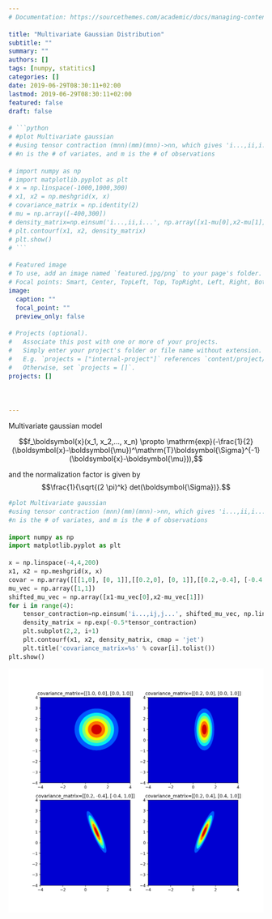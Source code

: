 ```yaml
---
# Documentation: https://sourcethemes.com/academic/docs/managing-content/

title: "Multivariate Gaussian Distribution"
subtitle: ""
summary: ""
authors: []
tags: [numpy, statitics]
categories: []
date: 2019-06-29T08:30:11+02:00
lastmod: 2019-06-29T08:30:11+02:00
featured: false
draft: false

# ```python
# #plot Multivariate gaussian 
# #using tensor contraction (mnn)(mm)(mnn)->nn, which gives 'i...,ii,i...'
# #n is the # of variates, and m is the # of observations

# import numpy as np
# import matplotlib.pyplot as plt
# x = np.linspace(-1000,1000,300)
# x1, x2 = np.meshgrid(x, x)
# covariance_matrix = np.identity(2)
# mu = np.array([-400,300])
# density_matrix=np.einsum('i...,ii,i...', np.array([x1-mu[0],x2-mu[1]]), covariance_matrix, np.array([x1-mu[0],x2-mu[1]]))
# plt.contourf(x1, x2, density_matrix)
# plt.show()
# ```

# Featured image
# To use, add an image named `featured.jpg/png` to your page's folder.
# Focal points: Smart, Center, TopLeft, Top, TopRight, Left, Right, BottomLeft, Bottom, BottomRight.
image:
  caption: ""
  focal_point: ""
  preview_only: false

# Projects (optional).
#   Associate this post with one or more of your projects.
#   Simply enter your project's folder or file name without extension.
#   E.g. `projects = ["internal-project"]` references `content/project/deep-learning/index.md`.
#   Otherwise, set `projects = []`.
projects: []



---
```


Multivariate gaussian model

$$f_\boldsymbol{x}(x_1, x_2,..., x_n) \propto \mathrm{exp}(-\frac{1}{2}(\boldsymbol{x}-\boldsymbol{\mu})^\mathrm{T}\boldsymbol{\Sigma}^{-1}(\boldsymbol{x}-\boldsymbol{\mu})),$$

and the normalization factor is given by $$\frac{1}{\sqrt{(2 \pi)^k} det(\boldsymbol{\Sigma})}.$$


```python
#plot Multivariate gaussian 
#using tensor contraction (mnn)(mm)(mnn)->nn, which gives 'i...,ii,i...'
#n is the # of variates, and m is the # of observations

import numpy as np
import matplotlib.pyplot as plt

x = np.linspace(-4,4,200)
x1, x2 = np.meshgrid(x, x)
covar = np.array([[[1,0], [0, 1]],[[0.2,0], [0, 1]],[[0.2,-0.4], [-0.4, 1]],[[0.2,.4], [.4, 1]]])
mu_vec = np.array([1,1])
shifted_mu_vec = np.array([x1-mu_vec[0],x2-mu_vec[1]])
for i in range(4):
    tensor_contraction=np.einsum('i...,ij,j...', shifted_mu_vec, np.linalg.inv(covar[i]), shifted_mu_vec)
    density_matrix = np.exp(-0.5*tensor_contraction)
    plt.subplot(2,2, i+1)
    plt.contourf(x1, x2, density_matrix, cmap = 'jet')   
    plt.title('covariance_matrix=%s' % covar[i].tolist())
plt.show()


```
![](mvn.png)